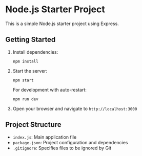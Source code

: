 # Node.js Starter Project

This is a simple Node.js starter project using Express.

## Getting Started

1. Install dependencies:
   ```
   npm install
   ```

2. Start the server:
   ```
   npm start
   ```

   For development with auto-restart:
   ```
   npm run dev
   ```

3. Open your browser and navigate to `http://localhost:3000`

## Project Structure

- `index.js`: Main application file
- `package.json`: Project configuration and dependencies
- `.gitignore`: Specifies files to be ignored by Git